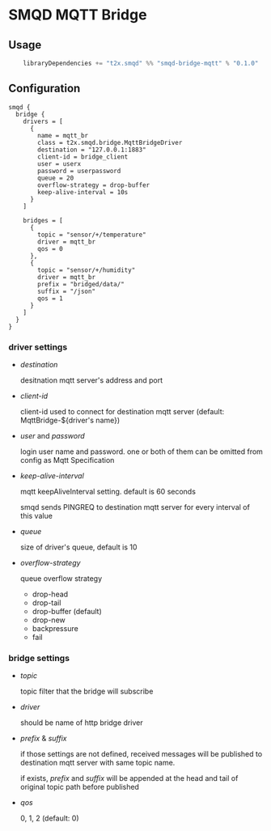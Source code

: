 # SMQD MQTT Bridge

## Usage

```scala
    libraryDependencies += "t2x.smqd" %% "smqd-bridge-mqtt" % "0.1.0"
```

## Configuration

```
smqd {
  bridge {
    drivers = [
      {
        name = mqtt_br
        class = t2x.smqd.bridge.MqttBridgeDriver
        destination = "127.0.0.1:1883"
        client-id = bridge_client
        user = userx
        password = userpassword
        queue = 20
        overflow-strategy = drop-buffer
        keep-alive-interval = 10s
      }
    ]

    bridges = [
      {
        topic = "sensor/+/temperature"
        driver = mqtt_br
        qos = 0
      },
      {
        topic = "sensor/+/humidity"
        driver = mqtt_br
        prefix = "bridged/data/"
        suffix = "/json"
        qos = 1
      }
    ]
  }
}

```

### driver settings

- _destination_

    desitnation mqtt server's address and port

- _client-id_

    client-id used to connect for destination mqtt server (default: MqttBridge-${driver's name})

- _user_ and _password_

    login user name and password. one or both of them can be omitted from config as Mqtt Specification

- _keep-alive-interval_

    mqtt keepAliveInterval setting. default is 60 seconds

    smqd sends PINGREQ to destination mqtt server for every interval of this value

- _queue_

    size of driver's queue, default is 10

- _overflow-strategy_

    queue overflow strategy

    - drop-head
    - drop-tail
    - drop-buffer (default)
    - drop-new
    - backpressure
    - fail


### bridge settings

- _topic_

    topic filter that the bridge will subscribe

- _driver_

    should be name of http bridge driver

- _prefix_ & _suffix_

    if those settings are not defined, received messages will be published to destination mqtt server with same topic name.

    if exists, _prefix_ and _suffix_ will be appended at the head and tail of original topic path before published

- _qos_

    0, 1, 2  (default: 0)

